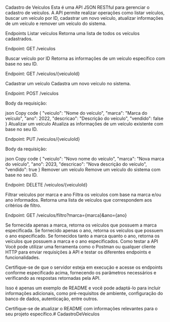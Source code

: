 Cadastro de Veículos
Esta é uma API JSON RESTful para gerenciar o cadastro de veículos. A API permite realizar operações como listar veículos, buscar um veículo por ID, cadastrar um novo veículo, atualizar informações de um veículo e remover um veículo do sistema.

Endpoints
Listar veículos
Retorna uma lista de todos os veículos cadastrados.

Endpoint: GET /veiculos

Buscar veículo por ID
Retorna as informações de um veículo específico com base no seu ID.

Endpoint: GET /veiculos/{veiculoId}

Cadastrar um veículo
Cadastra um novo veículo no sistema.

Endpoint: POST /veiculos

Body da requisição:

json
Copy code
{
  "veiculo": "Nome do veículo",
  "marca": "Marca do veículo",
  "ano": 2022,
  "descricao": "Descrição do veículo",
  "vendido": false
}
Atualizar um veículo
Atualiza as informações de um veículo existente com base no seu ID.

Endpoint: PUT /veiculos/{veiculoId}

Body da requisição:

json
Copy code
{
  "veiculo": "Novo nome do veículo",
  "marca": "Nova marca do veículo",
  "ano": 2023,
  "descricao": "Nova descrição do veículo",
  "vendido": true
}
Remover um veículo
Remove um veículo do sistema com base no seu ID.

Endpoint: DELETE /veiculos/{veiculoId}

Filtrar veículos por marca e ano
Filtra os veículos com base na marca e/ou ano informados. Retorna uma lista de veículos que correspondem aos critérios de filtro.

Endpoint: GET /veiculos/filtro?marca={marca}&ano={ano}

Se fornecida apenas a marca, retorna os veículos que possuem a marca especificada.
Se fornecido apenas o ano, retorna os veículos que possuem o ano especificado.
Se fornecidos tanto a marca quanto o ano, retorna os veículos que possuem a marca e o ano especificados.
Como testar a API
Você pode utilizar uma ferramenta como o Postman ou qualquer cliente HTTP para enviar requisições à API e testar os diferentes endpoints e funcionalidades.

Certifique-se de que o servidor esteja em execução e acesse os endpoints conforme especificado acima, fornecendo os parâmetros necessários e verificando as respostas retornadas pela API.

Isso é apenas um exemplo de README e você pode adaptá-lo para incluir informações adicionais, como pré-requisitos de ambiente, configuração do banco de dados, autenticação, entre outros.

Certifique-se de atualizar o README com informações relevantes para o seu projeto específico.# CadastroDeVeiculos
